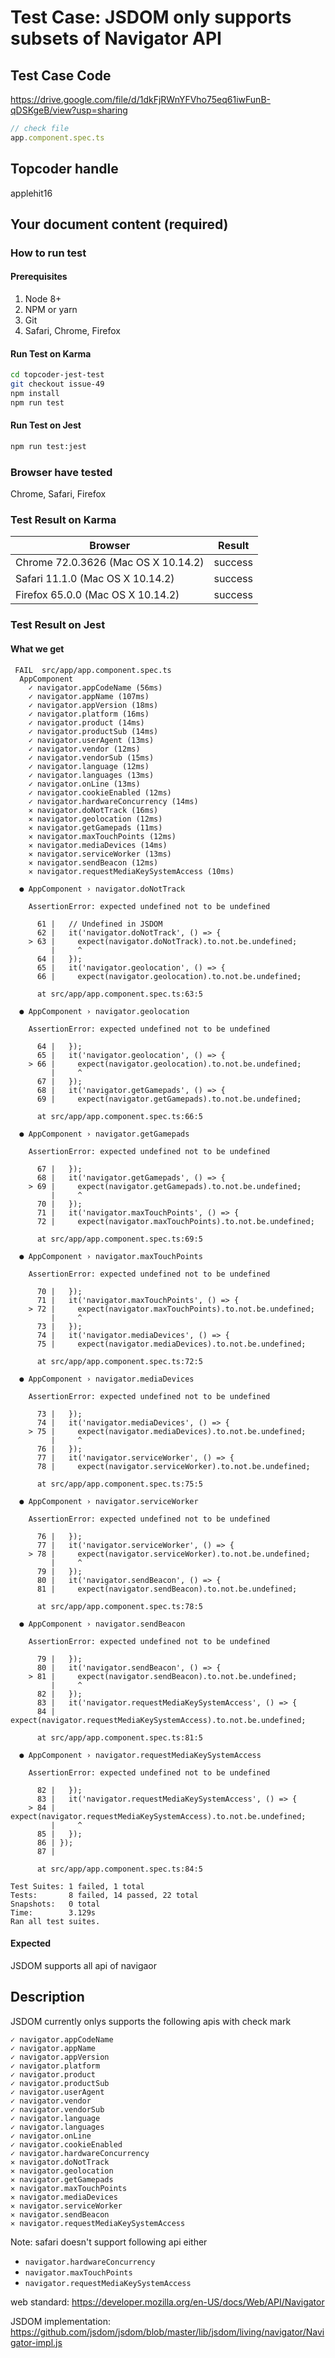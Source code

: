 # Test Case: JSDOM only supports subsets of Navigator API

## Test Case Code
https://drive.google.com/file/d/1dkFjRWnYFVho75eq61iwFunB-qDSKgeB/view?usp=sharing

```js
// check file
app.component.spec.ts
```

## Topcoder handle

applehit16

## Your document content (required)
### How to run test
#### Prerequisites

1. Node 8+
2. NPM or yarn
3. Git
4. Safari, Chrome, Firefox

#### Run Test on Karma

```bash
cd topcoder-jest-test
git checkout issue-49
npm install
npm run test
```
#### Run Test on Jest

```bash
npm run test:jest
```

### Browser have tested

Chrome, Safari, Firefox

### Test Result on Karma

| Browser | Result |
| ------ | ------ |
| Chrome 72.0.3626 (Mac OS X 10.14.2) | success |
| Safari 11.1.0 (Mac OS X 10.14.2)  | success |
| Firefox 65.0.0 (Mac OS X 10.14.2) | success |


### Test Result on Jest
#### What we get
```
 FAIL  src/app/app.component.spec.ts
  AppComponent
    ✓ navigator.appCodeName (56ms)
    ✓ navigator.appName (107ms)
    ✓ navigator.appVersion (18ms)
    ✓ navigator.platform (16ms)
    ✓ navigator.product (14ms)
    ✓ navigator.productSub (14ms)
    ✓ navigator.userAgent (13ms)
    ✓ navigator.vendor (12ms)
    ✓ navigator.vendorSub (15ms)
    ✓ navigator.language (12ms)
    ✓ navigator.languages (13ms)
    ✓ navigator.onLine (13ms)
    ✓ navigator.cookieEnabled (12ms)
    ✓ navigator.hardwareConcurrency (14ms)
    ✕ navigator.doNotTrack (16ms)
    ✕ navigator.geolocation (12ms)
    ✕ navigator.getGamepads (11ms)
    ✕ navigator.maxTouchPoints (12ms)
    ✕ navigator.mediaDevices (14ms)
    ✕ navigator.serviceWorker (13ms)
    ✕ navigator.sendBeacon (12ms)
    ✕ navigator.request​Media​KeySystem​Access (10ms)

  ● AppComponent › navigator.doNotTrack

    AssertionError: expected undefined not to be undefined

      61 |   // Undefined in JSDOM
      62 |   it('navigator.doNotTrack', () => {
    > 63 |     expect(navigator.doNotTrack).to.not.be.undefined;
         |     ^
      64 |   });
      65 |   it('navigator.geolocation', () => {
      66 |     expect(navigator.geolocation).to.not.be.undefined;

      at src/app/app.component.spec.ts:63:5

  ● AppComponent › navigator.geolocation

    AssertionError: expected undefined not to be undefined

      64 |   });
      65 |   it('navigator.geolocation', () => {
    > 66 |     expect(navigator.geolocation).to.not.be.undefined;
         |     ^
      67 |   });
      68 |   it('navigator.getGamepads', () => {
      69 |     expect(navigator.getGamepads).to.not.be.undefined;

      at src/app/app.component.spec.ts:66:5

  ● AppComponent › navigator.getGamepads

    AssertionError: expected undefined not to be undefined

      67 |   });
      68 |   it('navigator.getGamepads', () => {
    > 69 |     expect(navigator.getGamepads).to.not.be.undefined;
         |     ^
      70 |   });
      71 |   it('navigator.maxTouchPoints', () => {
      72 |     expect(navigator.maxTouchPoints).to.not.be.undefined;

      at src/app/app.component.spec.ts:69:5

  ● AppComponent › navigator.maxTouchPoints

    AssertionError: expected undefined not to be undefined

      70 |   });
      71 |   it('navigator.maxTouchPoints', () => {
    > 72 |     expect(navigator.maxTouchPoints).to.not.be.undefined;
         |     ^
      73 |   });
      74 |   it('navigator.mediaDevices', () => {
      75 |     expect(navigator.mediaDevices).to.not.be.undefined;

      at src/app/app.component.spec.ts:72:5

  ● AppComponent › navigator.mediaDevices

    AssertionError: expected undefined not to be undefined

      73 |   });
      74 |   it('navigator.mediaDevices', () => {
    > 75 |     expect(navigator.mediaDevices).to.not.be.undefined;
         |     ^
      76 |   });
      77 |   it('navigator.serviceWorker', () => {
      78 |     expect(navigator.serviceWorker).to.not.be.undefined;

      at src/app/app.component.spec.ts:75:5

  ● AppComponent › navigator.serviceWorker

    AssertionError: expected undefined not to be undefined

      76 |   });
      77 |   it('navigator.serviceWorker', () => {
    > 78 |     expect(navigator.serviceWorker).to.not.be.undefined;
         |     ^
      79 |   });
      80 |   it('navigator.sendBeacon', () => {
      81 |     expect(navigator.sendBeacon).to.not.be.undefined;

      at src/app/app.component.spec.ts:78:5

  ● AppComponent › navigator.sendBeacon

    AssertionError: expected undefined not to be undefined

      79 |   });
      80 |   it('navigator.sendBeacon', () => {
    > 81 |     expect(navigator.sendBeacon).to.not.be.undefined;
         |     ^
      82 |   });
      83 |   it('navigator.request​Media​KeySystem​Access', () => {
      84 |     expect(navigator.requestMediaKeySystemAccess).to.not.be.undefined;

      at src/app/app.component.spec.ts:81:5

  ● AppComponent › navigator.request​Media​KeySystem​Access

    AssertionError: expected undefined not to be undefined

      82 |   });
      83 |   it('navigator.request​Media​KeySystem​Access', () => {
    > 84 |     expect(navigator.requestMediaKeySystemAccess).to.not.be.undefined;
         |     ^
      85 |   });
      86 | });
      87 |

      at src/app/app.component.spec.ts:84:5

Test Suites: 1 failed, 1 total
Tests:       8 failed, 14 passed, 22 total
Snapshots:   0 total
Time:        3.129s
Ran all test suites.

```

#### Expected
JSDOM supports all api of navigaor

## Description
JSDOM currently onlys supports the following apis with check mark

```
✓ navigator.appCodeName
✓ navigator.appName
✓ navigator.appVersion
✓ navigator.platform
✓ navigator.product
✓ navigator.productSub
✓ navigator.userAgent
✓ navigator.vendor
✓ navigator.vendorSub
✓ navigator.language
✓ navigator.languages
✓ navigator.onLine
✓ navigator.cookieEnabled
✓ navigator.hardwareConcurrency
✕ navigator.doNotTrack
✕ navigator.geolocation
✕ navigator.getGamepads
✕ navigator.maxTouchPoints
✕ navigator.mediaDevices
✕ navigator.serviceWorker
✕ navigator.sendBeacon
✕ navigator.request​Media​KeySystem​Access
```


Note: safari doesn't support following api either

- `navigator.hardwareConcurrency`
- `navigator.maxTouchPoints`
- `navigator.request​Media​KeySystem​Access`

web standard: https://developer.mozilla.org/en-US/docs/Web/API/Navigator

JSDOM implementation: https://github.com/jsdom/jsdom/blob/master/lib/jsdom/living/navigator/Navigator-impl.js


